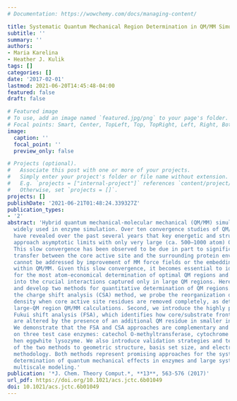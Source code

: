 ```yaml
---
# Documentation: https://wowchemy.com/docs/managing-content/

title: Systematic Quantum Mechanical Region Determination in QM/MM Simulation
subtitle: ''
summary: ''
authors:
- Maria Karelina
- Heather J. Kulik
tags: []
categories: []
date: '2017-02-01'
lastmod: 2021-06-20T14:45:48-04:00
featured: false
draft: false

# Featured image
# To use, add an image named `featured.jpg/png` to your page's folder.
# Focal points: Smart, Center, TopLeft, Top, TopRight, Left, Right, BottomLeft, Bottom, BottomRight.
image:
  caption: ''
  focal_point: ''
  preview_only: false

# Projects (optional).
#   Associate this post with one or more of your projects.
#   Simply enter your project's folder or file name without extension.
#   E.g. `projects = ["internal-project"]` references `content/project/deep-learning/index.md`.
#   Otherwise, set `projects = []`.
projects: []
publishDate: '2021-06-21T01:48:24.339327Z'
publication_types:
- '2'
abstract: 'Hybrid quantum mechanical-molecular mechanical (QM/MM) simulations are
  widely used in enzyme simulation. Over ten convergence studies of QM/MM methods
  have revealed over the past several years that key energetic and structural properties
  approach asymptotic limits with only very large (ca. 500–1000 atom) QM regions.
  This slow convergence has been observed to be due in part to significant charge
  transfer between the core active site and the surrounding protein environment, which
  cannot be addressed by improvement of MM force fields or the embedding method employed
  within QM/MM. Given this slow convergence, it becomes essential to identify strategies
  for the most atom-economical determination of optimal QM regions and to gain insight
  into the crucial interactions captured only in large QM regions. Here, we extend
  and develop two methods for quantitative determination of QM regions. First, in
  the charge shift analysis (CSA) method, we probe the reorganization of electron
  density when core active site residues are removed completely, as determined by
  large-QM region QM/MM calculations. Second, we introduce the highly parallelizable
  Fukui shift analysis (FSA), which identifies how core/substrate frontier states
  are altered by the presence of an additional QM residue in smaller initial QM regions.
  We demonstrate that the FSA and CSA approaches are complementary and consistent
  on three test case enzymes: catechol O-methyltransferase, cytochrome P450cam, and
  hen eggwhite lysozyme. We also introduce validation strategies and test the sensitivities
  of the two methods to geometric structure, basis set size, and electronic structure
  methodology. Both methods represent promising approaches for the systematic, unbiased
  determination of quantum mechanical effects in enzymes and large systems that necessitate
  multiscale modeling.'
publication: '*J. Chem. Theory Comput.*, **13**, 563-576 (2017)'
url_pdf: https://doi.org/10.1021/acs.jctc.6b01049
doi: 10.1021/acs.jctc.6b01049
---
```

